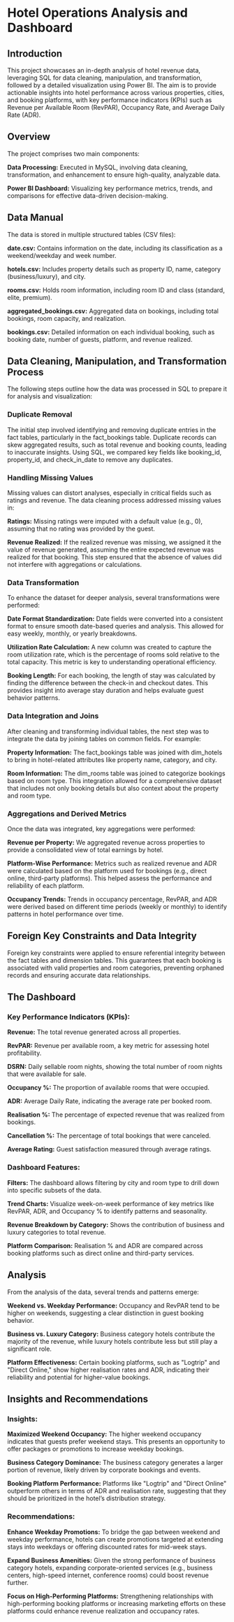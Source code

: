 # Hotel Operations Analysis and Dashboard
## Introduction
This project showcases an in-depth analysis of hotel revenue data, leveraging SQL for data cleaning, manipulation, and transformation, followed by a detailed visualization using Power BI. The aim is to provide actionable insights into hotel performance across various properties, cities, and booking platforms, with key performance indicators (KPIs) such as Revenue per Available Room (RevPAR), Occupancy Rate, and Average Daily Rate (ADR).

## Overview
The project comprises two main components:

**Data Processing:** Executed in MySQL, involving data cleaning, transformation, and enhancement to ensure high-quality, analyzable data.  

**Power BI Dashboard:** Visualizing key performance metrics, trends, and comparisons for effective data-driven decision-making.


## Data Manual
The data is stored in multiple structured tables (CSV files):

**date.csv:** Contains information on the date, including its classification as a weekend/weekday and week number.  

**hotels.csv:** Includes property details such as property ID, name, category (business/luxury), and city.  

**rooms.csv:** Holds room information, including room ID and class (standard, elite, premium).  

**aggregated_bookings.csv:** Aggregated data on bookings, including total bookings, room capacity, and realization.  

**bookings.csv:** Detailed information on each individual booking, such as booking date, number of guests, platform, and revenue realized.  

## Data Cleaning, Manipulation, and Transformation Process
The following steps outline how the data was processed in SQL to prepare it for analysis and visualization:

### Duplicate Removal
The initial step involved identifying and removing duplicate entries in the fact tables, particularly in the fact_bookings table. Duplicate records can skew aggregated results, such as total revenue and booking counts, leading to inaccurate insights. Using SQL, we compared key fields like booking_id, property_id, and check_in_date to remove any duplicates.

### Handling Missing Values
Missing values can distort analyses, especially in critical fields such as ratings and revenue. The data cleaning process addressed missing values in:

**Ratings:** Missing ratings were imputed with a default value (e.g., 0), assuming that no rating was provided by the guest.

**Revenue Realized:** If the realized revenue was missing, we assigned it the value of revenue generated, assuming the entire expected revenue was realized for that booking. This step ensured that the absence of values did not interfere with aggregations or calculations.

### Data Transformation
To enhance the dataset for deeper analysis, several transformations were performed:

**Date Format Standardization:** Date fields were converted into a consistent format to ensure smooth date-based queries and analysis. This allowed for easy weekly, monthly, or yearly breakdowns.  

**Utilization Rate Calculation:** A new column was created to capture the room utilization rate, which is the percentage of rooms sold relative to the total capacity. This metric is key to understanding operational efficiency.  

**Booking Length:** For each booking, the length of stay was calculated by finding the difference between the check-in and checkout dates. This provides insight into average stay duration and helps evaluate guest behavior patterns.  

### Data Integration and Joins

After cleaning and transforming individual tables, the next step was to integrate the data by joining tables on common fields. For example:

**Property Information:** The fact_bookings table was joined with dim_hotels to bring in hotel-related attributes like property name, category, and city.  

**Room Information:** The dim_rooms table was joined to categorize bookings based on room type. This integration allowed for a comprehensive dataset that includes not only booking details but also context about the property and room type.  

### Aggregations and Derived Metrics
Once the data was integrated, key aggregations were performed:

**Revenue per Property:** We aggregated revenue across properties to provide a consolidated view of total earnings by hotel.  

**Platform-Wise Performance:** Metrics such as realized revenue and ADR were calculated based on the platform used for bookings (e.g., direct online, third-party platforms). This helped assess the performance and reliability of each platform.  

**Occupancy Trends:** Trends in occupancy percentage, RevPAR, and ADR were derived based on different time periods (weekly or monthly) to identify patterns in hotel performance over time.  

## Foreign Key Constraints and Data Integrity
Foreign key constraints were applied to ensure referential integrity between the fact tables and dimension tables. This guarantees that each booking is associated with valid properties and room categories, preventing orphaned records and ensuring accurate data relationships.

## The Dashboard

### Key Performance Indicators (KPIs):  

**Revenue:** The total revenue generated across all properties.  

**RevPAR:** Revenue per available room, a key metric for assessing hotel profitability.  

**DSRN:** Daily sellable room nights, showing the total number of room nights that were available for sale.  

**Occupancy %:** The proportion of available rooms that were occupied.  

**ADR:** Average Daily Rate, indicating the average rate per booked room.  

**Realisation %:** The percentage of expected revenue that was realized from bookings.  

**Cancellation %:** The percentage of total bookings that were canceled.  

**Average Rating:** Guest satisfaction measured through average ratings.  

### Dashboard Features:

**Filters:** The dashboard allows filtering by city and room type to drill down into specific subsets of the data.  

**Trend Charts:** Visualize week-on-week performance of key metrics like RevPAR, ADR, and Occupancy % to identify patterns and seasonality.  

**Revenue Breakdown by Category:** Shows the contribution of business and luxury categories to total revenue.  

**Platform Comparison:** Realisation % and ADR are compared across booking platforms such as direct online and third-party services.  

## Analysis

From the analysis of the data, several trends and patterns emerge:

**Weekend vs. Weekday Performance:** Occupancy and RevPAR tend to be higher on weekends, suggesting a clear distinction in guest booking behavior.  

**Business vs. Luxury Category:** Business category hotels contribute the majority of the revenue, while luxury hotels contribute less but still play a significant role.  

**Platform Effectiveness:** Certain booking platforms, such as "Logtrip" and "Direct Online," show higher realisation rates and ADR, indicating their reliability and potential for higher-value bookings.  

## Insights and Recommendations

### Insights:

**Maximized Weekend Occupancy:** The higher weekend occupancy indicates that guests prefer weekend stays. This presents an opportunity to offer packages or promotions to increase weekday bookings.  

**Business Category Dominance:** The business category generates a larger portion of revenue, likely driven by corporate bookings and events.  

**Booking Platform Performance:** Platforms like "Logtrip" and "Direct Online" outperform others in terms of ADR and realisation rate, suggesting that they should be prioritized in the hotel’s distribution strategy.  

### Recommendations:

**Enhance Weekday Promotions:** To bridge the gap between weekend and weekday performance, hotels can create promotions targeted at extending stays into weekdays or offering discounted rates for mid-week stays.  

**Expand Business Amenities:** Given the strong performance of business category hotels, expanding corporate-oriented services (e.g., business centers, high-speed internet, conference rooms) could boost revenue further. 

**Focus on High-Performing Platforms:** Strengthening relationships with high-performing booking platforms or increasing marketing efforts on these platforms could enhance revenue realization and occupancy rates.  
